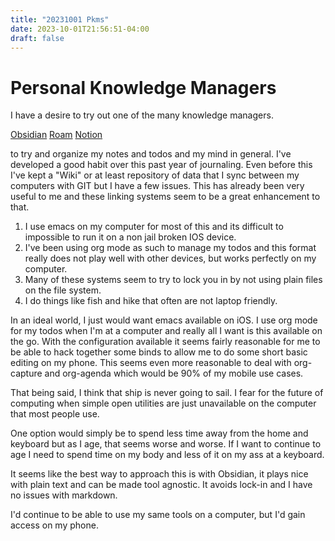 ```yaml
---
title: "20231001 Pkms"
date: 2023-10-01T21:56:51-04:00
draft: false
---
```


# Personal Knowledge Managers

I have a desire to try out one of the many knowledge managers.

[Obsidian](https://obsidian.md)
[Roam](https://roamresearch.com)
[Notion](https://www.notion.so)

to try and organize my notes and todos and my mind in general. I've developed a good habit over this past year of journaling. Even before this I've kept a "Wiki" or at least repository of data that I sync between my computers with GIT but I have a few issues. This has already been very useful to me and these linking systems seem to be a great enhancement to that.

1. I use emacs on my computer for most of this and its difficult to impossible to run it on a non jail broken IOS device.
2. I've been using org mode as such to manage my todos and this format really does not play well with other devices, but works perfectly on my computer.
3. Many of these systems seem to try to lock you in by not using plain files on the file system.
4. I do things like fish and hike that often are not laptop friendly.

In an ideal world, I just would want emacs available on iOS. I use org mode for my todos when I'm at a computer and really all I want is this available on the go. With the configuration available it seems fairly reasonable for me to be able to hack together some binds to allow me to do some short basic editing on my phone. This seems even more reasonable to deal with org-capture and org-agenda which would be 90% of my mobile use cases.

That being said, I think that ship is never going to sail. I fear for the future of computing when simple open utilities are just unavailable on the computer that most people use. 

One option would simply be to spend less time away from the home and keyboard but as I age, that seems worse and worse. If I want to continue to age I need to spend time on my body and less of it on my ass at a keyboard. 

It seems like the best way to approach this is with Obsidian, it plays nice with plain text and can be made tool agnostic. It avoids lock-in and I have no issues with markdown. 

I'd continue to be able to use my same tools on a computer, but I'd gain access on my phone.
